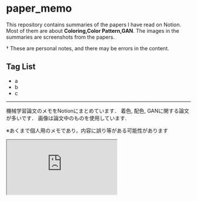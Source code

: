 # paper_memo

This repository contains summaries of the papers I have read on Notion.
Most of them are about **Coloring,Color Pattern,GAN**.
The images in the summaries are screenshots from the papers.

† These are personal notes, and there may be errors in the content.

## Tag List
- a
- b
- c

---

機械学習論文のメモをNotionにまとめています．
着色, 配色, GANに関する論文が多いです．
画像は論文中のものを使用しています.

※あくまで個人用のメモであり，内容に誤り等がある可能性があります


<iframe id="inline-frame"
  width="表示する幅(px)"
  height="表示する高さ(px)"
  src="https://fork-stoat-72b.notion.site/145872dacfa5808ea95cc50c536ab179?v=290bd735e01e41c6a3b4c9b5fefc8622&pvs=4">
</iframe>
